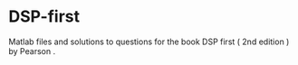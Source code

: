 # DSP-first
Matlab files and solutions to questions for the book DSP first ( 2nd edition  ) by Pearson .
